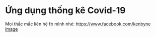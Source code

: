 # Ứng dụng thống kê Covid-19
Mọi thắc mắc liên hệ fb mình nhé: https://www.facebook.com/kenbyne
[Image](https://github.com/username/reponame/blob/master/subfolders.../filename.jpg)
